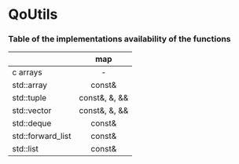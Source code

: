 # QoUtils
### Table of the implementations availability of the functions
|                   | map           |
| -------------     |:-------------:|
| c arrays          | -             |
| std::array        | const&        |   
| std::tuple        | const&, &, && |
| std::vector       | const&, &, && |  
| std::deque        | const&        |
| std::forward_list | const&        |
| std::list         | const&        |
